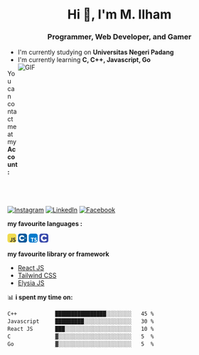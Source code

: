 <h1 align="center">Hi 👋, I'm M. Ilham</h1>
<h3 align="center">Programmer, Web Developer, and Gamer</h3>

- I'm currently studying on **Universitas Negeri Padang**
- I'm currently learning **C, C++, Javascript, Go**
  <img align="right" alt="GIF" src="https://github.com/abhisheknaiidu/abhisheknaiidu/blob/master/code.gif?raw=true" width="500" height="320" />

You can contact me at my **Account :**

[![Instagram](https://img.shields.io/badge/Instagram-E4405F?style=for-the-badge&logo=Instagram&logoColor=white)](https://www.instagram.com/hammPa._) 
[![LinkedIn](https://img.shields.io/badge/linkedin-0A66C2?style=for-the-badge&logo=LinkedIn&logoColor=white)](https://www.linkedin.com/in/m-ilham-55129b283/) 
[![Facebook](https://img.shields.io/badge/Facebook-1877F2?style=for-the-badge&logo=Facebook&logoColor=white)](https://www.facebook.com/ilham1703)




**my favourite languages :**  

<code><img height="20" src="https://github.com/tandpfun/skill-icons/blob/main/icons/JavaScript.svg"></code>
<code><img height="20" src="https://github.com/tandpfun/skill-icons/blob/main/icons/CPP.svg"></code>
<code><img height="20" src="https://github.com/tandpfun/skill-icons/blob/main/icons/TypeScript.svg"></code>
<code><img height="20" src="https://github.com/tandpfun/skill-icons/blob/main/icons/C.svg"></code>

**my favourite library or framework**
- [React JS](https://github.com/tandpfun/skill-icons/blob/main/icons/React-Dark.svg)
- [Tailwind CSS](https://github.com/tandpfun/skill-icons/blob/main/icons/TailwindCSS-Dark.svg)
- [Elysia JS](https://github.com/tandpfun/skill-icons/blob/main/icons/Elysia-Light.svg)


📊 **i spent my time on:**
<!--START_SECTION:waka-->

```txt
C++            ████████████████░░░░░░░░   45 %
Javascript     █████████░░░░░░░░░░░░░░░   30 %
React JS       ███░░░░░░░░░░░░░░░░░░░░░   10 %
C              ▓░░░░░░░░░░░░░░░░░░░░░░░   5  %
Go             ▓░░░░░░░░░░░░░░░░░░░░░░░   5  %
```

<!--END_SECTION:waka-->


